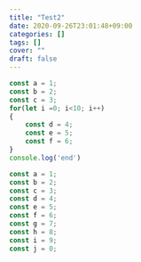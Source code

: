 ```yaml
---
title: "Test2"
date: 2020-09-26T23:01:48+09:00
categories: []
tags: []
cover: ""
draft: false
---
```


```js {lineos=table,hl_lines=[8],lineostart=1}
const a = 1;
const b = 2;
const c = 3;
for(let i =0; i<10; i++)
{
	const d = 4;
	const e = 5;
	const f = 6;
}
console.log('end')
```

```js
const a = 1;
const b = 2;
const c = 3;
const d = 4;
const e = 5;
const f = 6;
const g = 7;
const h = 8;
const i = 9;
const j = 0;
```
